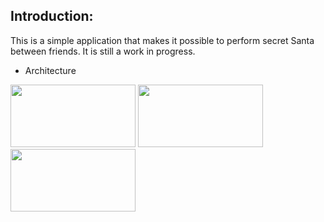 ## Introduction:

This is a simple application that makes it possible to perform secret Santa between friends. It is still a work in progress. 
- Architecture

<img src="https://github.com/user-attachments/assets/fe2e3889-ed79-4629-bc59-3bb41a532220" width="200" height="100">
<img src="https://github.com/user-attachments/assets/3e0b978c-8fe8-4444-a5c7-a7f16bc0a3f4" width="200" height="100">
<img src="https://github.com/Zakaria-Oussalem/SecretSanta/assets/62648170/9a8637f1-8ce1-4765-8650-4d9705d7143f.png" width="200" height="100">
